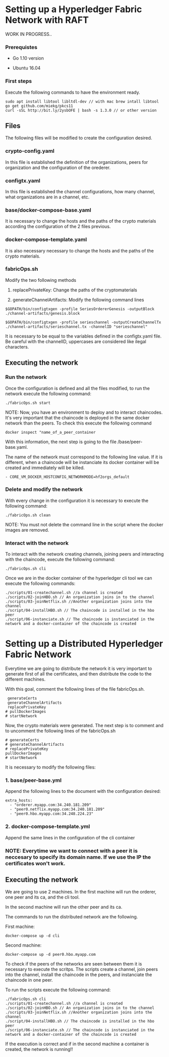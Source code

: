 # Setting up a Hyperledger Fabric Network with RAFT #

WORK IN PROGRESS..

### Prerequistes

- Go 1.10 version

- Ubuntu 16.04

### First steps

Execute the following commands to have the environment ready.
`````
sudo apt install libtool libltdl-dev // with mac brew intall libtool
go get github.com/miekg/pkcs11
curl -sSL http://bit.ly/2ysbOFE | bash -s 1.3.0 // or other version
`````


## Files ##
The following files will be modified to create the configuration desired.

### crypto-config.yaml ###

In this file is established the definition of the organizations, peers for organization and the configuration of the orederer.

### configtx.yaml ##

In this file is established the channel configurations, how many channel, what organizations are in a channel, etc.

### base/docker-compose-base.yaml ###
It is necessary to change the hosts and the paths of the crypto materials according the configuration of the 2 files previous.

### docker-compose-template.yaml
It is also necessary necessary to change the hosts and the paths of the crypto materials.

### fabricOps.sh ###
Modify the two following methods

1. replacePrivateKey:
Change the paths of the cryptomaterials

2. generateChannelArtifacts: Modify the following command lines

```
$GOPATH/bin/configtxgen -profile SeriesOrdererGenesis -outputBlock ./channel-artifacts/genesis.block

$GOPATH/bin/configtxgen -profile serieschannel -outputCreateChannelTx ./channel-artifacts/serieschannel.tx -channelID "serieschannel"

```
It is necessary to be equal to the variables defined in the configtx.yaml file. Be careful with the channelID, uppercases are considered like ilegal characters.

## Executing the network ##

### Run the network ###
Once the configuration is defined and all the files modified, to run the network execute the following command:

```
./fabricOps.sh start
```

NOTE: Now, you have an environment to deploy and to interact chaincodes. It's very important that the chaincode is deployed in the same docker network than the peers.
To check this execute the following command
```
docker inspect "name_of_a_peer_container
```
With this information, the next step is going to the file /base/peer-base.yaml.

The name of the network must correspond to the following line value. If it is different, when a chaincode will be instanciate its docker container will be created and immediately will be killed.

```
- CORE_VM_DOCKER_HOSTCONFIG_NETWORKMODE=hf2orgs_default

```
### Delete and modify the network ###
With every change in the configuration it is necessary to execute the following command:

```
./fabricOps.sh clean

```

NOTE: You must not delete the command line in the script where the docker images are removed.

### Interact with the network ####
To interact with the network creating channels, joining peers and interacting with the chaincode, execute the following command:

```
./fabricOps.sh cli
```
Once we are in the docker container of the hyperledger cli tool we can execute the following commands:

```
./scripts/01-createchannel.sh //a channel is created
./scripts/02-joinHBO.sh // An organization joins in to the channel
./scripts/03-joinNetflix.sh //Another organization joins into the channel
./script/04-installHBO.sh // The chaincode is installed in the hbo peer
./script/06-instanciate.sh // The chaincode is instanciated in the network and a docker-container of the chaincode is created
```
# Setting up a Distributed Hyperledger Fabric Network #

Everytime we are going to distribute the network it is very important to generate first of all the certificates, and then distribute the code to the different machines.

With this goal, comment the following lines of the file fabricOps.sh.

```
 generateCerts
 generateChannelArtifacts
 replacePrivateKey
# pullDockerImages
# startNetwork
```

Now, the crypto materials were generated. The next step is to comment and to uncomment the following lines of the fabricOps.sh

```
# generateCerts
# generateChannelArtifacts
# replacePrivateKey
pullDockerImages
# startNetwork
```

It is necessary to modify the following files:

### 1. base/peer-base.yml ###

Append the following lines to the document with the configuration desired:
```
extra_hosts:
  - "orderer.myapp.com:34.240.181.209"
  - "peer0.netflix.myapp.com:34.240.181.209"
  - "peer0.hbo.myapp.com:34.248.224.23"
```


### 2. docker-compose-template.yml ###

Append the same lines in the configuration of the cli container

### NOTE: Everytime we want to connect with a peer it is neccesary to specify its domain name. If we use the IP the certificates won't work.


## Executing the network

We are going to use 2 machines. In the first machine will run the orderer, one peer and its ca, and the cli tool.

In  the second machine will run the other peer and its ca.

The commands to run the distributed network are the following.

First machine:

```
docker-compose up -d cli
```
Second machine:

```
docker-compose up -d peer0.hbo.myapp.com
```

To check if the peers of the networks are seen between them it is necessary to execute the scritps. The scripts create a channel, join peers into the channel, install the chaincode in the peers, and instanciate the chaincode in one peer.

To run the scripts execute the following command:
```
./fabricOps.sh cli
./scripts/01-createchannel.sh //a channel is created
./scripts/02-joinHBO.sh // An organization joins in to the channel
./scripts/03-joinNetflix.sh //Another organization joins into the channel
./script/04-installHBO.sh // The chaincode is installed in the hbo peer
./script/06-instanciate.sh // The chaincode is instanciated in the network and a docker-container of the chaincode is created

```

If the execution is correct and if in the second machine a container is created, the network is running!!
